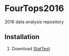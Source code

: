# FourTops2016
2016 data analysis repository

## Installation
1. Download [StatTest](https://github.com/andreadotti/StatTest)
